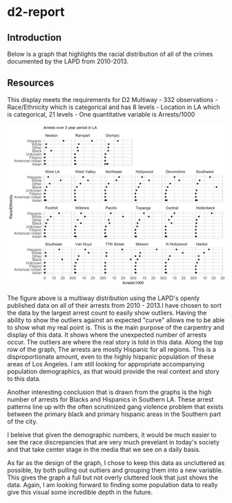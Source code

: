 d2-report
================

Introduction
------------

Below is a graph that highlights the racial distribution of all of the crimes documented by the LAPD from 2010-2013.

Resources
---------

This display meets the requirements for D2 Multiway - 332 observations - Race/Ethnicity which is categorical and has 8 levels - Location in LA which is categorical, 21 levels - One quantitative variable is Arrests/1000

<img src="../figures/d2-crime-data.png" width="2400" />

The figure above is a multiway distribution using the LAPD's openly published data on all of their arrests from 2010 - 2013.I have chosen to sort the data by the largest arrest count to easily show outliers. Having the ability to show the outliers against an expected "curve" allows me to be able to show what my real point is. This is the main purpose of the carpentry and display of this data. It shows where the unexpected number of arrests occur. The outliers are where the real story is told in this data. Along the top row of the graph, The arrests are mostly Hispanic for all regions. This is a disproportionate amount, even to the highly hispanic population of these areas of Los Angeles. I am still looking for appropriate accompanying population demographics, as that would provide the real context and story to this data.

Another interesting conclusion that is drawn from the graphs is the high number of arrests for Blacks and Hispanics in Southern LA. These arrest patterns line up with the often scrutinized gang violence problem that exists between the primary black and primary hispanic areas in the Southern part of the city.

I beleive that given the demographic numbers, it would be much easier to see the race discrepancies that are very much prevelant in today's society and that take center stage in the media that we see on a daily basis.

As far as the design of the graph, I chose to keep this data as uncluttered as possible, by both pulling out outliers and grouping them into a new variable. This gives the graph a full but not overly cluttered look that just shows the data. Again, I am looking forward to finding some population data to really give this visual some incredible depth in the future.
